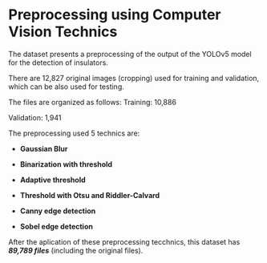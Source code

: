 # Preprocessing using Computer Vision Technics

The dataset presents a preprocessing of the output of the YOLOv5 model for the detection of insulators.

There are 12,827 original images (cropping) used for training and validation, which can be also used for testing.

 
The files are organized as follows:
Training: 10,886

Validation: 1,941

The preprocessing used 5 technics are:

* **Gaussian Blur**

* **Binarization with threshold**

* **Adaptive threshold**

* **Threshold with Otsu and Riddler-Calvard**

* **Canny edge detection**

* **Sobel edge detection**

 
After the aplication of these preprocessing tecchnics, this dataset has ***89,789 files*** (including the original files).
